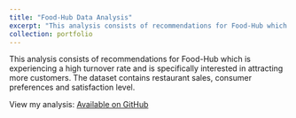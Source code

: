 ```yaml
---
title: "Food-Hub Data Analysis"
excerpt: "This analysis consists of recommendations for Food-Hub which is experiencing a high turnover rate and is specifically interested in attracting more customers."
collection: portfolio
---
```


This analysis consists of recommendations for Food-Hub which is experiencing a high turnover rate and is specifically interested in attracting more customers. The dataset contains restaurant sales, consumer preferences and satisfaction level.

View my analysis: [Available on GitHub](https://github.com/nicolle-chm/FoodHub_Data_Analysis)
